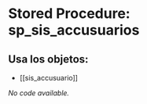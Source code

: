 # Stored Procedure: sp_sis_accusuarios

## Usa los objetos:
- [[sis_accusuario]]

*No code available.*
